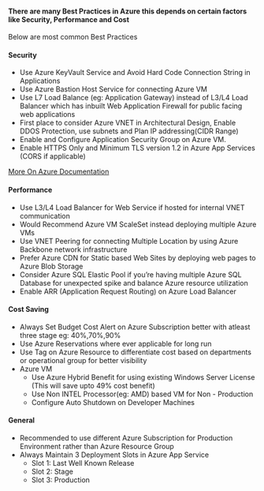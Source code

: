 #### There are many Best Practices in Azure this depends on certain factors like Security, Performance and Cost
Below are most common Best Practices
#### Security
*  Use Azure KeyVault Service and Avoid Hard Code Connection String in Applications
*  Use Azure Bastion Host Service for connecting Azure VM
*  Use L7 Load Balance (eg: Application Gateway) instead of L3/L4 Load Balancer which has inbuilt Web Application Firewall for public facing web applications 
*  First place to consider Azure VNET in Architectural Design, Enable DDOS Protection, use subnets and Plan IP addressing(CIDR Range)
*  Enable and Configure Application Security Group on Azure VM.
*  Enable HTTPS Only and Minimum TLS version 1.2 in Azure App Services (CORS if applicable)

  [More On Azure Documentation](https://docs.microsoft.com/en-us/azure/security/fundamentals/best-practices-and-patterns)
 	
#### Performance
*  Use L3/L4 Load Balancer for Web Service if hosted for internal VNET communication
*  Would Recommend Azure VM ScaleSet instead deploying multiple Azure VMs
*  Use VNET Peering for connecting Multiple Location by using Azure Backbone network infrastructure
*  Prefer Azure CDN for Static based Web Sites by deploying web pages to Azure Blob Storage
*  Consider Azure SQL Elastic Pool if you’re having multiple Azure SQL Database for unexpected spike and balance Azure resource utilization
*  Enable ARR (Application Request Routing) on Azure Load Balancer
	
 	
#### Cost Saving
*  Always Set Budget Cost Alert on Azure Subscription better with atleast three stage eg: 40%,70%,90%
*  Use Azure Reservations where ever applicable for long run
*  Use Tag on Azure Resource to differentiate cost based on departments or operational group for better visibility
*  Azure VM
    * Use Azure Hybrid Benefit for using existing Windows Server License (This will save upto 49% cost benefit)
    * Use Non INTEL Processor(eg: AMD) based VM for Non - Production
    * Configure Auto Shutdown on Developer Machines
		
#### General
*  Recommended to use different Azure Subscription for Production Environment rather than Azure Resource Group
*  Always Maintain 3 Deployment Slots in Azure App Service 
	*  Slot 1:  Last Well Known Release
	*  Slot 2:  Stage 
	*  Slot 3:  Production
	


